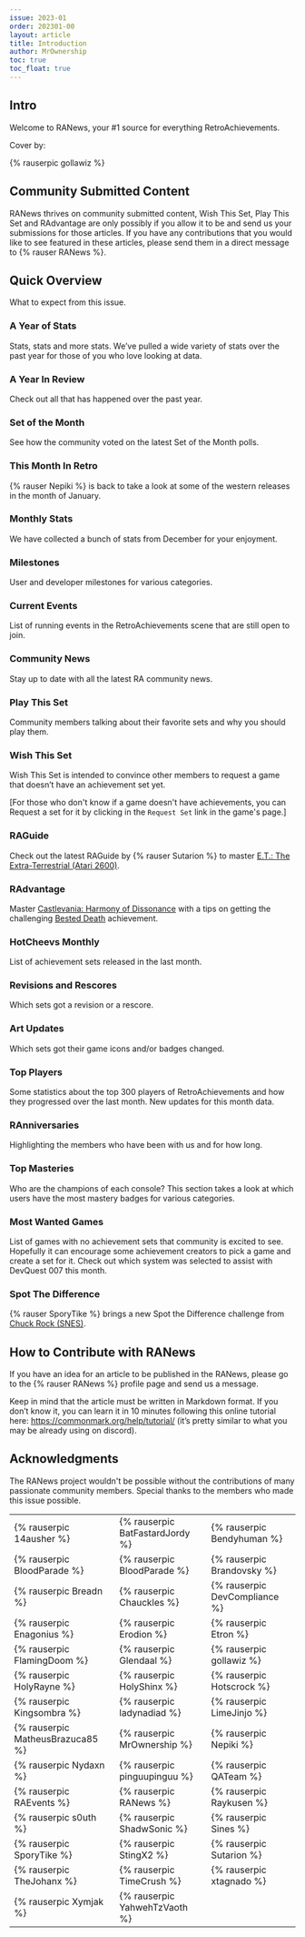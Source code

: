 ```yaml
---
issue: 2023-01
order: 202301-00
layout: article
title: Introduction
author: MrOwnership
toc: true
toc_float: true
---
```


## Intro
Welcome to RANews, your #1 source for everything RetroAchievements.

Cover by:
<div class="bingo-winner-small">
    {% rauserpic gollawiz %}
</div>

## Community Submitted Content
RANews thrives on community submitted content, Wish This Set, Play This Set and RAdvantage are only possibly if you allow it to be and send us your submissions for those articles. If you have any contributions that you would like to see featured in these articles, please send them in a direct message to {% rauser RANews %}.


## Quick Overview
What to expect from this issue.


### A Year of Stats

Stats, stats and more stats. We’ve pulled a wide variety of stats over the past year for those of you who love looking at data.


### A Year In Review

Check out all that has happened over the past year.


### Set of the Month
See how the community voted on the latest Set of the Month polls.


### This Month In Retro
{% rauser Nepiki %} is back to take a look at some of the western releases in the month of January.


### Monthly Stats
We have collected a bunch of stats from December for your enjoyment.


### Milestones
User and developer milestones for various categories.


### Current Events
List of running events in the RetroAchievements scene that are still open to join.


### Community News
Stay up to date with all the latest RA community news.


### Play This Set
Community members talking about their favorite sets and why you should play them.


### Wish This Set
Wish This Set is intended to convince other members to request a game that doesn’t have an achievement set yet.

[For those who don't know if a game doesn't have achievements, you can Request a set for it by clicking in the `Request Set` link in the game's page.]


### RAGuide
Check out the latest RAGuide by {% rauser Sutarion %} to master [E.T.: The Extra-Terrestrial (Atari 2600)](https://retroachievements.org/game/11710).


### RAdvantage
Master [Castlevania: Harmony of Dissonance](https://retroachievements.org/game/2353) with a tips on getting the challenging [Bested Death](https://retroachievements.org/achievement/148821) achievement.

### HotCheevs Monthly
List of achievement sets released in the last month.


### Revisions and Rescores
Which sets got a revision or a rescore.


### Art Updates
Which sets got their game icons and/or badges changed.


### Top Players
Some statistics about the top 300 players of RetroAchievements and how they progressed over the last month. New updates for this month data.


### RAnniversaries
Highlighting the members who have been with us and for how long.


### Top Masteries
Who are the champions of each console? This section takes a look at which users have the most mastery badges for various categories.


### Most Wanted Games
List of games with no achievement sets that community is excited to see. Hopefully it can encourage some achievement creators to pick a game and create a set for it. Check out which system was selected to assist with DevQuest 007 this month.


### Spot The Difference
{% rauser SporyTike %} brings a new Spot the Difference challenge from [Chuck Rock (SNES)](https://retroachievements.org/game/331).


## How to Contribute with RANews
If you have an idea for an article to be published in the RANews, please go to the {% rauser RANews %} profile page and send us a message.

Keep in mind that the article must be written in Markdown format. If you don’t know it, you can learn it in 10 minutes following this online tutorial here: <https://commonmark.org/help/tutorial/> (it’s pretty similar to what you may be already using on discord).


## Acknowledgments
The RANews project wouldn't be possible without the contributions of many passionate community members. Special thanks to the members who made this issue possible.

|                                  |                                 |                               |
| -------------------------------- | ------------------------------- | ----------------------------- |
| {% rauserpic 14ausher %}         | {% rauserpic BatFastardJordy %} | {% rauserpic Bendyhuman %}    |
| {% rauserpic BloodParade %}      | {% rauserpic BloodParade %}     | {% rauserpic Brandovsky %}    |
| {% rauserpic Breadn %}           | {% rauserpic Chauckles %}       | {% rauserpic DevCompliance %} |
| {% rauserpic Enagonius %}        | {% rauserpic Erodion %}         | {% rauserpic Etron %}         |
| {% rauserpic FlamingDoom %}      | {% rauserpic Glendaal %}        | {% rauserpic gollawiz %}      |
| {% rauserpic HolyRayne %}        | {% rauserpic HolyShinx %}       | {% rauserpic Hotscrock %}     |
| {% rauserpic Kingsombra %}       | {% rauserpic ladynadiad %}      | {% rauserpic LimeJinjo %}     |
| {% rauserpic MatheusBrazuca85 %} | {% rauserpic MrOwnership %}     | {% rauserpic Nepiki %}        |
| {% rauserpic Nydaxn %}           | {% rauserpic pinguupinguu %}    | {% rauserpic QATeam %}        |
| {% rauserpic RAEvents %}         | {% rauserpic RANews %}          | {% rauserpic Raykusen %}      |
| {% rauserpic s0uth %}            | {% rauserpic ShadwSonic %}      | {% rauserpic Sines %}         |
| {% rauserpic SporyTike %}        | {% rauserpic StingX2 %}         | {% rauserpic Sutarion %}      |
| {% rauserpic TheJohanx %}        | {% rauserpic TimeCrush %}       | {% rauserpic xtagnado %}      |
| {% rauserpic Xymjak %}           | {% rauserpic YahwehTzVaoth %}   |                               |